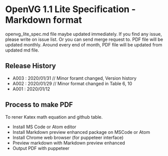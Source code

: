 # OpenVG 1.1 Lite Specification - Markdown format 
openvg_lite_spec.md file maybe updated immediately. If you find any issue, please write on issue list. Or you can send merge request to. 
PDF file will be updated monthly. Around every end of month, PDF file will be updated from updated md file. 

## Release History
* A003 : 2020/01/31   // Minor foramt changed, Version history 
* A002 : 2020/01/29	  // Minor format changed in Table 6, 10
* A001 : 2020/01/12 

## Process to make PDF
To rener Katex math equation and github table.
* Install MS Code or Atom editor
* Install Markdown preview enhanced package on MSCode or Atom
* Install Chrome web browser (for puppeteer interface)
* Preview markdown with Markdown preview enhanced
* Output PDF with puppeteer
